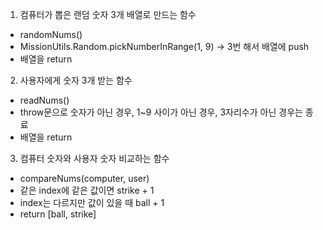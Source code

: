 1. 컴퓨터가 뽑은 랜덤 숫자 3개 배열로 만드는 함수
  - randomNums()
  - MissionUtils.Random.pickNumberInRange(1, 9) -> 3번 해서 배열에 push
  - 배열을 return

2. 사용자에게 숫자 3개 받는 함수
  - readNums()
  - throw문으로 숫자가 아닌 경우, 1~9 사이가 아닌 경우, 3자리수가 아닌 경우는 종료
  - 배열을 return

3. 컴퓨터 숫자와 사용자 숫자 비교하는 함수
  - compareNums(computer, user)
  - 같은 index에 같은 값이면 strike + 1
  - index는 다르지만 값이 있을 때 ball + 1
  - return [ball, strike]
